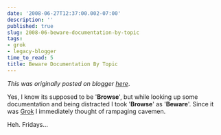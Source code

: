 ```yaml
---
date: '2008-06-27T12:37:00.002-07:00'
description: ''
published: true
slug: 2008-06-beware-documentation-by-topic
tags:
- grok
- legacy-blogger
time_to_read: 5
title: Beware Documentation By Topic
---
```


*This was originally posted on blogger [here](https://pydanny.blogspot.com/2008/06/beware-documentation-by-topic.html)*.

Yes, I know its supposed to be '<span style="font-weight: bold;">Browse</span>', but while looking up some documentation and being distracted I took '<span style="font-weight: bold;">Browse</span>' as '<span style="font-weight: bold;">Beware</span>'.  Since it was [Grok](https://grok.zope.org) I immediately thought of rampaging cavemen.

Heh.  Fridays...